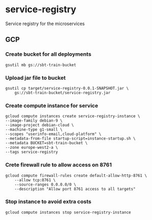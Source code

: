 # service-registry

Service registry for the microservices

## GCP

### Create bucket for all deployments
```
gsutil mb gs://sbt-train-bucket
```

### Upload jar file to bucket
```
gsutil cp target/service-registry-0.0.1-SNAPSHOT.jar \
    gs://sbt-train-bucket/service-registry.jar
```

### Create compute instance for service
```
gcloud compute instances create service-registry-instance \
--image-family debian-9 \
--image-project debian-cloud \
--machine-type g1-small \
--scopes "userinfo-email,cloud-platform" \
--metadata-from-file startup-script=instance-startup.sh \
--metadata BUCKET=sbt-train-bucket \
--zone europe-west2-a \
--tags service-registry
```

### Crete firewall rule to allow access on 8761
```
gcloud compute firewall-rules create default-allow-http-8761 \
    --allow tcp:8761 \
    --source-ranges 0.0.0.0/0 \
    --description "Allow port 8761 access to all targets"
```

### Stop instance to avoid extra costs
```
gcloud compute instances stop service-registry-instance
```

